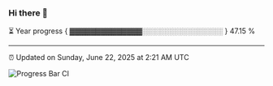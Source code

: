 ### Hi there 👋

⏳ Year progress { ▓▓▓▓▓▓▓▓▓▓▓▓▓▓░░░░░░░░░░░░░░░░ } 47.15 %

---

⏰ Updated on Sunday, June 22, 2025 at 2:21 AM UTC

![Progress Bar CI](https://github.com/arthurbuhl/arthurbuhl/workflows/Progress%20Bar%20CI/badge.svg)
